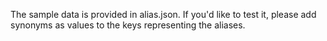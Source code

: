 The sample data is provided in alias.json.
If you'd like to test it, please add synonyms as values to the keys representing the aliases.